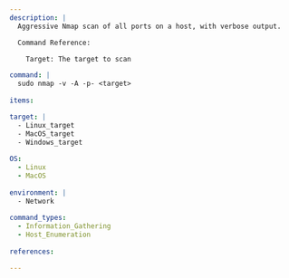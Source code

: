 ```yaml
---
description: |
  Aggressive Nmap scan of all ports on a host, with verbose output.

  Command Reference:

    Target: The target to scan

command: |
  sudo nmap -v -A -p- <target>
  
items:

target: |
  - Linux_target
  - MacOS_target
  - Windows_target
  
OS:
  - Linux
  - MacOS
  
environment: |
  - Network
  
command_types:
  - Information_Gathering
  - Host_Enumeration
  
references:

---
```

